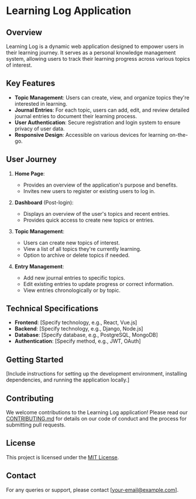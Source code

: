 # Learning Log Application

## Overview

Learning Log is a dynamic web application designed to empower users in their learning journey. It serves as a personal knowledge management system, allowing users to track their learning progress across various topics of interest.

## Key Features

- **Topic Management**: Users can create, view, and organize topics they're interested in learning.
- **Journal Entries**: For each topic, users can add, edit, and review detailed journal entries to document their learning process.
- **User Authentication**: Secure registration and login system to ensure privacy of user data.
- **Responsive Design**: Accessible on various devices for learning on-the-go.

## User Journey

1. **Home Page**: 
   - Provides an overview of the application's purpose and benefits.
   - Invites new users to register or existing users to log in.

2. **Dashboard** (Post-login):
   - Displays an overview of the user's topics and recent entries.
   - Provides quick access to create new topics or entries.

3. **Topic Management**:
   - Users can create new topics of interest.
   - View a list of all topics they're currently learning.
   - Option to archive or delete topics if needed.

4. **Entry Management**:
   - Add new journal entries to specific topics.
   - Edit existing entries to update progress or correct information.
   - View entries chronologically or by topic.

## Technical Specifications

- **Frontend**: [Specify technology, e.g., React, Vue.js]
- **Backend**: [Specify technology, e.g., Django, Node.js]
- **Database**: [Specify database, e.g., PostgreSQL, MongoDB]
- **Authentication**: [Specify method, e.g., JWT, OAuth]

## Getting Started

[Include instructions for setting up the development environment, installing dependencies, and running the application locally.]

## Contributing

We welcome contributions to the Learning Log application! Please read our [CONTRIBUTING.md](link-to-contributing-guide) for details on our code of conduct and the process for submitting pull requests.

## License

This project is licensed under the [MIT License](link-to-license-file).

## Contact

For any queries or support, please contact [your-email@example.com].